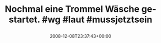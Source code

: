 ---
retweeted: false
source: <a href="http://twitter.com" rel="nofollow">Twitter Web Client</a>
entities:
  hashtags:
  - text: wg
    indices:
    - '39'
    - '42'
  - text: laut
    indices:
    - '43'
    - '48'
  - text: mussjetztsein
    indices:
    - '49'
    - '63'
  symbols: []
  user_mentions: []
  urls: []
display_text_range:
- '0'
- '63'
favorite_count: '0'
id_str: '1046015233'
truncated: false
retweet_count: '0'
id: '1046015233'
created_at: Mon Dec 08 23:37:43 +0000 2008
favorited: false
full_text: 'Nochmal eine Trommel Wäsche gestartet. #wg #laut #mussjetztsein'
lang: de
tags:
- wg
- laut
- mussjetztsein
- pesos/twitter
date: '2008-12-08T23:37:43+00:00'
src: https://twitter.com/bascht/status/1046015233
original_url: https://twitter.com/bascht/status/1046015233
type: twitter_tweet
text: 'Nochmal eine Trommel Wäsche gestartet. #wg #laut #mussjetztsein'
title: 'Nochmal eine Trommel Wäsche gestartet. #wg #laut #mussjetztsein

  '

---